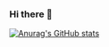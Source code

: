 ### Hi there 👋
[![Anurag's GitHub stats](https://github-readme-stats.vercel.app/api?username=CHETcica)](https://github.com/anuraghazra/github-readme-stats)

